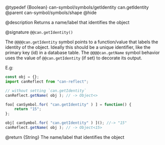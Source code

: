 @typedef {Boolean} can-symbol/symbols/getIdentity can.getIdentity
@parent can-symbol/symbols/shape
@hide

@description Returns a name/label that identifies the object

@signature `@@can.getIdentity()`

The `@@@@can.getIdentity` symbol points to a function/value that labels the
identity of the object. Ideally this should be a unique identifier, like the
primary key (id) in a database table. The `@@@@can.getName` symbol behavior
uses the value of `@@can.getIdentity` (if set) to decorate its output.

E.g:

```js
const obj = {};
import canReflect from "can-reflect";

// without setting `can.getIdentity`
canReflect.getName( obj ); // -> Object<>

foo[ canSymbol.for( "can.getIdentity" ) ] = function() {
	return "15";
};

obj[ canSymbol.for( "can.getIdentity" ) ](); //-> "15"
canReflect.getName( obj ); // -> Object<15>
```

@return {String} The name/label that identifies the object 
